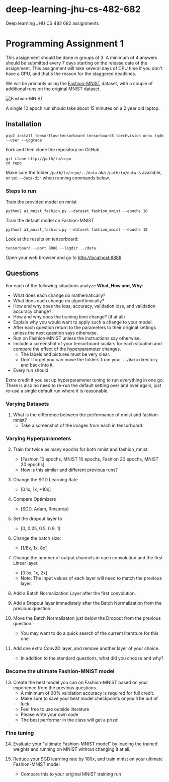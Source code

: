 # deep-learning-jhu-cs-482-682
Deep learning JHU CS 482 682 assignments


# Programming Assignment 1

This assignment should be done in groups of 3. A minimum of 4 answers should be submitted every 7 days starting on the release date of the assignment. This assignment will take several days of CPU time if you don't have a GPU, and that's the reason for the staggered deadlines.

We will be primarily using the [Fashion-MNIST](https://arxiv.org/pdf/1708.07747.pdf) dataset, with a couple of additional runs on the original MNIST dataset.

![Fashion-MNIST](https://raw.githubusercontent.com/zalandoresearch/fashion-mnist/master/doc/img/fashion-mnist-sprite.png)

A single 10 epoch run should take about 15 minutes on a 2 year old laptop.


## Installation

```
pip2 install tensorflow-tensorboard tensorboardX torchvision onnx tqdm --user --upgrade
```

Fork and then clone the repository on GitHub

```
git clone http://path/to/repo
cd repo
```

Make sure the folder `/path/to/repo/../data` aka `/path/to/data` is available, or set `--data-dir` when running commands below.

### Steps to run


Train the provided model on mnist

```
python2 a1_mnist_fashion.py --dataset fashion_mnist --epochs 10
```

Train the default model on Fashion-MNIST


```
python2 a1_mnist_fashion.py --dataset fashion_mnist --epochs 10
```

Look at the results on tensorboard:

```
tensorboard --port 8888 --logdir ../data
```

Open your web browser and go to [http://localhost:8888](http://localhost:8888).

## Questions

For each of the following situations analyze **What, How and, Why**:

  - What does each change do mathematically?
  - What does each change do algorithmically?
  - How and why does the loss, accuracy, validation loss, and validation accuracy change?
  - How and why does the training time change? (if at all)
  - Explain why you would want to apply such a change to your model.
  - After each question return to the parameters to their original settings unless the next question says otherwise.
  - Run on Fashion-MNIST unless the instructions say otherwise.
  - Include a screenshot of your tensorboard scalars for each situation and compare the effect of the hyperparameter changes.
      - The labels and pictures must be very clear.
      - Don't forget you can move the folders from your `../data` directory and back into it.
  - Every run should

Extra credit if you set up hyperparameter tuning to run everything in one go.
There is also no need to re-run the default setting over and over again, just re-use a single default run where it is reasonable.

### Varying Datasets

1. What is the difference between the performance of mnist and fashion-mnist?
    - Take a screenshot of the images from each in tensorboard.

### Varying Hyperparameters

2. Train for twice as many epochs for both mnist and fashion_mnist.
    - [Fashion 10 epochs, MNIST 10 epochs, Fashion 20 epochs, MNIST 20 epochs]
    - How is this similar and different previous runs?

3. Change the SGD Learning Rate
    - [0.1x, 1x, +10x]

4. Compare Optimizers
    - [SGD, Adam, Rmsprop]

5. Set the dropout layer to
    - [0, 0.25, 0.5, 0.9, 1]

6. Change the batch size:
     - [1/8x, 1x, 8x]

7. Change the number of output channels in each convolution and the first Linear layer.
    - [0.5x, 1x, 2x]
    - Note: The input values of each layer will need to match the previous layer.

8. Add a Batch Normalization Layer after the first convolution.

9. Add a Dropout layer immediately after the Batch Normalization from the previous question.

10. Move the Batch Normalizaton just below the Dropout from the previous question.
    - You may want to do a quick search of the current literature for this one.

12. Add one extra Conv2D layer, and remove another layer of your choice.
    - In addition to the standard questions, what did you choose and why?


### Become the ultimate Fashion-MNIST model

13. Create the best model you can on Fashion-MNIST based on your experience from the previous questions.
    - A minimum of 90% validation accuracy is required for full credit.
    - Make sure to save your best model checkpoints or you'll be out of luck.
    - Feel free to use outside literature
    - Please write your own code
    - The best performer in the class will get a prize!

### Fine tuning

14. Evaluate your "ultimate Fashion-MNIST model" by loading the trained weights and running on MNIST without changing it at all.

15. Reduce your SGD learning rate by 100x, and train mnist on your ultimate Fashion-MNIST model
     - Compare this to your original MNIST training run